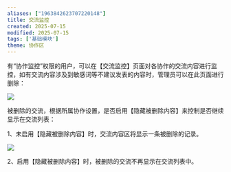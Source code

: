 ```yaml
---
aliases: ["1963842623707220148"]
title: 交流监控
created: 2025-07-15
modified: 2025-07-15
tags: ['基础模块']
theme: 协作区
---
```


有“协作监控”权限的用户，可以在【交流监控】页面对各协作的交流内容进行监控，如有交流内容涉及到敏感词等不建议发表的内容时，管理员可以在此页面进行删除：

![](752155e68cd7700e8aef04a236b3afbb.jpg)

被删除的交流，根据所属协作设置，是否启用【隐藏被删除内容】来控制是否继续显示在交流列表：

1、未启用【隐藏被删除内容】时，交流内容区将显示一条被删除的记录。

![](1afd517d9857688e52e4c43ad98a9b9f.jpg)

2、启用【隐藏被删除内容】时，被删除的交流不再显示在交流列表中。
